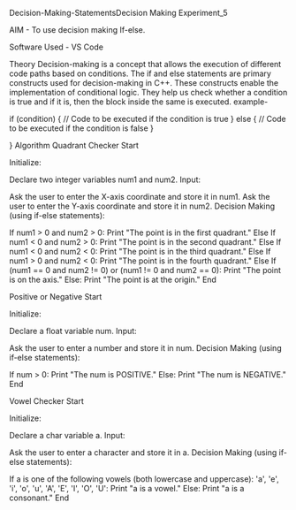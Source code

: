 Decision-Making-StatementsDecision Making
Experiment_5

AIM - To use decision making If-else.

Software Used - VS Code

Theory Decision-making is a concept that allows the execution of different code paths based on conditions. The if and else statements are primary constructs used for decision-making in C++. These constructs enable the implementation of conditional logic. They help us check whether a condition is true and if it is, then the block inside the same is executed. example-

if (condition) { // Code to be executed if the condition is true } else { // Code to be executed if the condition is false }

} Algorithm Quadrant Checker Start

Initialize:

Declare two integer variables num1 and num2. Input:

Ask the user to enter the X-axis coordinate and store it in num1. Ask the user to enter the Y-axis coordinate and store it in num2. Decision Making (using if-else statements):

If num1 > 0 and num2 > 0: Print "The point is in the first quadrant." Else If num1 < 0 and num2 > 0: Print "The point is in the second quadrant." Else If num1 < 0 and num2 < 0: Print "The point is in the third quadrant." Else If num1 > 0 and num2 < 0: Print "The point is in the fourth quadrant." Else If (num1 == 0 and num2 != 0) or (num1 != 0 and num2 == 0): Print "The point is on the axis." Else: Print "The point is at the origin." End

Positive or Negative Start

Initialize:

Declare a float variable num. Input:

Ask the user to enter a number and store it in num. Decision Making (using if-else statements):

If num > 0: Print "The num is POSITIVE." Else: Print "The num is NEGATIVE." End

Vowel Checker Start

Initialize:

Declare a char variable a. Input:

Ask the user to enter a character and store it in a. Decision Making (using if-else statements):

If a is one of the following vowels (both lowercase and uppercase): 'a', 'e', 'i', 'o', 'u', 'A', 'E', 'I', 'O', 'U': Print "a is a vowel." Else: Print "a is a consonant." End
